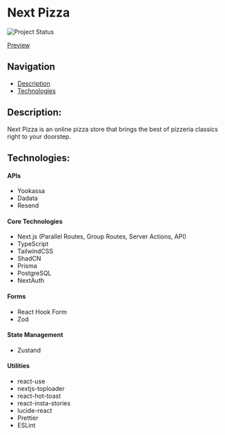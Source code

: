 # Next Pizza

![Project Status](https://img.shields.io/badge/status-finished-brightgreen.svg)

[Preview](https://next-pizza-silk.vercel.app/)

## Navigation

- [Description](#description)
- [Technologies](#technologies)

## Description:

Next Pizza is an online pizza store that brings the best of pizzeria classics right to your doorstep.

## Technologies:

#### APIs
- Yookassa
- Dadata
- Resend

#### Core Technologies
- Next.js (Parallel Routes, Group Routes, Server Actions, API)
- TypeScript
- TailwindCSS
- ShadCN
- Prisma
- PostgreSQL
- NextAuth

#### Forms
- React Hook Form
- Zod

#### State Management
- Zustand

#### Utilities
- react-use
- nextjs-toploader
- react-hot-toast
- react-insta-stories
- lucide-react
- Prettier
- ESLint
